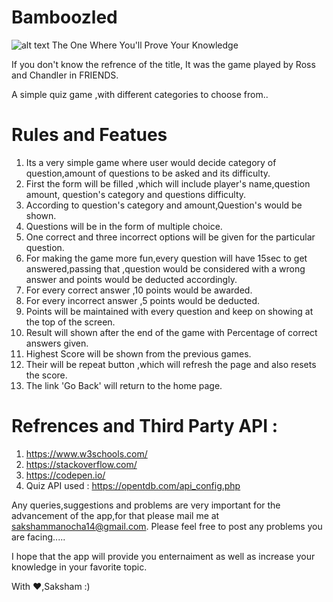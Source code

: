# Bamboozled
![alt text](https://encrypted-tbn0.gstatic.com/images?q=tbn:ANd9GcTKM5gp4GRQhK5dKW5xEz-iaPagkSkclwSH87ZqWhDur9j5P7BC)                         The One Where You'll Prove Your Knowledge

If you don't know the refrence of the title, It was the game played by Ross and Chandler in FRIENDS.

A simple quiz game ,with different categories to choose from..

# Rules and Featues
1. Its a very simple game where user would decide category of question,amount of questions to be asked and its difficulty.
2. First the form will be filled ,which will include player's name,question amount, question's category and questions difficulty.
3. According to question's category and amount,Question's would be shown. 
4. Questions will be in the form of multiple choice.
5. One correct and three incorrect options will be given for the particular question.
6. For making the game more fun,every question will have 15sec to get answered,passing that ,question would be considered with a wrong   answer and points would be deducted accordingly.
7. For every correct answer ,10 points would be awarded.
8. For every incorrect answer ,5 points would be deducted.
9. Points will be maintained with every question and keep on showing at the top of the screen.
10. Result will shown after the end of the game with Percentage of correct answers given.
11. Highest Score will be shown from the previous games.
12. Their will be repeat button ,which will refresh the page and also resets the score.
13. The link 'Go Back' will return to the home page. 

# Refrences and Third Party API : 
1. https://www.w3schools.com/
2. https://stackoverflow.com/
3. https://codepen.io/
4. Quiz API used : https://opentdb.com/api_config.php 


  
Any queries,suggestions and problems are very important for the advancement of the app,for that please mail me at sakshammanocha14@gmail.com.
Please feel free to post any problems you are facing.....

I hope that the app will provide you enternaiment as well as increase your knowledge in your favorite topic.

With ❤,Saksham :)


